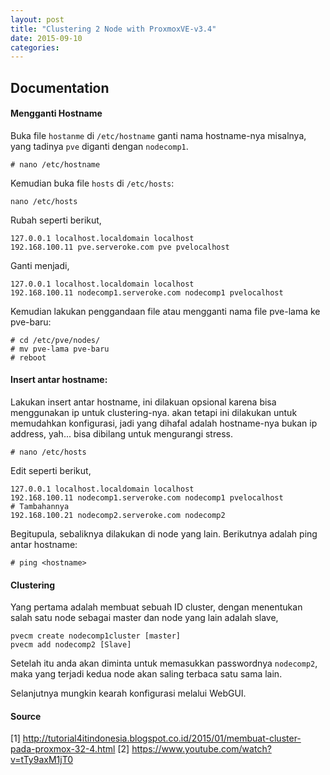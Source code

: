 ```yaml
---
layout: post
title: "Clustering 2 Node with ProxmoxVE-v3.4"
date: 2015-09-10
categories:
---
```


## Documentation
#### Mengganti Hostname

Buka file `hostanme` di `/etc/hostname` ganti nama hostname-nya misalnya, yang tadinya `pve` diganti dengan `nodecomp1`.
```
# nano /etc/hostname
```
Kemudian buka file `hosts` di `/etc/hosts`:
```
nano /etc/hosts
```
Rubah seperti berikut,
```
127.0.0.1 localhost.localdomain localhost
192.168.100.11 pve.serveroke.com pve pvelocalhost
```
Ganti menjadi,
```
127.0.0.1 localhost.localdomain localhost
192.168.100.11 nodecomp1.serveroke.com nodecomp1 pvelocalhost
```
Kemudian lakukan penggandaan file atau mengganti nama file pve-lama ke pve-baru:
```
# cd /etc/pve/nodes/
# mv pve-lama pve-baru
# reboot
```

#### Insert antar hostname:
Lakukan insert antar hostname, ini dilakuan opsional karena bisa menggunakan ip untuk clustering-nya. akan tetapi ini dilakukan untuk memudahkan konfigurasi, jadi yang dihafal adalah hostname-nya bukan ip address, yah... bisa dibilang untuk mengurangi stress.
```
# nano /etc/hosts
```
Edit seperti berikut,
```
127.0.0.1 localhost.localdomain localhost
192.168.100.11 nodecomp1.serveroke.com nodecomp1 pvelocalhost
# Tambahannya
192.168.100.21 nodecomp2.serveroke.com nodecomp2
```
Begitupula, sebaliknya dilakukan di node yang lain.
Berikutnya adalah ping antar hostname:
```
# ping <hostname>
```
#### Clustering
Yang pertama adalah membuat sebuah ID cluster, dengan menentukan salah satu node sebagai master dan node yang lain adalah slave,
```
pvecm create nodecomp1cluster [master]
pvecm add nodecomp2 [Slave]
```
Setelah itu anda akan diminta untuk memasukkan passwordnya `nodecomp2`, maka yang terjadi kedua node akan saling terbaca satu sama lain.

Selanjutnya mungkin kearah konfigurasi melalui WebGUI.

#### Source
[1] http://tutorial4itindonesia.blogspot.co.id/2015/01/membuat-cluster-pada-proxmox-32-4.html
[2] https://www.youtube.com/watch?v=tTy9axM1jT0
